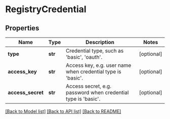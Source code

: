 # RegistryCredential

## Properties
Name | Type | Description | Notes
------------ | ------------- | ------------- | -------------
**type** | **str** | Credential type, such as &#x27;basic&#x27;, &#x27;oauth&#x27;. | [optional] 
**access_key** | **str** | Access key, e.g. user name when credential type is &#x27;basic&#x27;. | [optional] 
**access_secret** | **str** | Access secret, e.g. password when credential type is &#x27;basic&#x27;. | [optional] 

[[Back to Model list]](../README.md#documentation-for-models) [[Back to API list]](../README.md#documentation-for-api-endpoints) [[Back to README]](../README.md)

